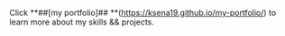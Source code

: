 Click **##[my portfolio]## **(https://ksena19.github.io/my-portfolio/) to learn more about my skills && projects.
